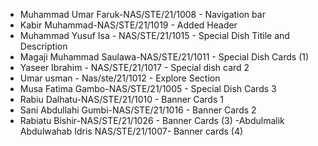 - Muhammad Umar Faruk-NAS/STE/21/1008 - Navigation bar
- Kabir Muhammad-NAS/STE/21/1019 - Added Header
- Muhammad Yusuf Isa - NAS/STE/21/1015 - Special Dish Titile and Description
- Magaji Muhammad Saulawa-NAS/STE/21/1011 - Special Dish Cards (1)
- Yaseer Ibrahim - NAS/STE/21/1017 - Special dish card 2
- Umar usman - Nas/ste/21/1012 - Explore Section
- Musa Fatima Gambo-NAS/STE/21/1005  - Special Dish Cards 3
- Rabiu Dalhatu-NAS/STE/21/1010  - Banner Cards 1
- Sani Abdullahi Gumbi-NAS/STE/21/1016 - Banner Cards 2
-  Rabiatu Bishir-NAS/STE/21/1026	- Banner Cards (3)
-Abdulmalik Abdulwahab Idris NAS/STE/21/1007- Banner cards (4)